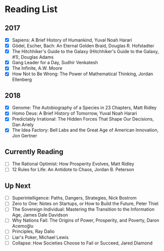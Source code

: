 # Reading List

## 2017

- [x] Sapiens: A Brief History of Humankind, Yuval Noah Harari
- [x] Gödel, Escher, Bach: An Eternal Golden Braid, Douglas R. Hofstadter
- [x] The Hitchhiker's Guide to the Galaxy (Hitchhiker's Guide to the Galaxy, #1), Douglas Adams
- [x] Gang Leader for a Day, Sudhir Venkatesh
- [x] The Infinite, A.W. Moore
- [x] How Not to Be Wrong: The Power of Mathematical Thinking, Jordan Ellenberg

## 2018

- [x] Genome: The Autobiography of a Species in 23 Chapters, Matt Ridley
- [x] Homo Deus: A Brief History of Tomorrow, Yuval Noah Harari
- [x] Predictably Irrational: The Hidden Forces That Shape Our Decisions, Dan Ariely
- [x] The Idea Factory: Bell Labs and the Great Age of American Innovation, Jon Gertner

## Currently Reading

- [ ] The Rational Optimist: How Prosperity Evolves, Matt Ridley
- [ ] 12 Rules for Life: An Antidote to Chaos, Jordan B. Peterson

## Up Next

- [ ] Superintelligence: Paths, Dangers, Strategies, Nick Bostrom
- [ ] Zero to One: Notes on Startups, or How to Build the Future, Peter Thiel
- [ ] The Sovereign Individual: Mastering the Transition to the Information Age, James Dale Davidson
- [ ] Why Nations Fail: The Origins of Power, Prosperity, and Poverty, Daron Acemoğlu
- [ ] Principles, Ray Dalio
- [ ] Liar's Poker, Michael   Lewis
- [ ] Collapse: How Societies Choose to Fail or Succeed, Jared Diamond
